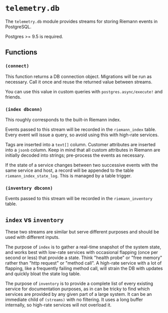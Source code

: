# `telemetry.db`

The `telemetry.db` module provides streams for storing Riemann events in PostgreSQL.

Postgres >= 9.5 is required.

## Functions

### `(connect)`

This function returns a DB connection object. Migrations will be run as necessary. Call it once and reuse the returned value between streams.

You can use this value in custom queries with `postgres.async/execute!` and friends.

### `(index dbconn)`

This roughly corresponds to the built-in Riemann index.

Events passed to this stream will be recorded in the `riemann_index` table. Every event will issue a query, so avoid using this with high-rate services.

Tags are inserted into a `text[]` column. Customer attributes are inserted into a `jsonb` column. Keep in mind that all custom attributes in Riemann are initially decoded into strings; pre-process the events as necessary.

If the state of a service changes between two successive events with the same service and host, a record will be appended to the table `riemann_index_state_log`. This is managed by a table trigger.

### `(inventory dbconn)`

Events passed to this stream will be recorded in the `riemann_inventory` table.

## `index` vs `inventory`

These two streams are similar but serve different purposes and should be used with different inputs.

The purpose of `index` is to gather a real-time snapshot of the system state, and works best with low-rate services with occasional flapping (once per second or less) that provide a state. Think "health probe" or "free memory" rather than "http request" or "method call". A high-rate service with a lot of flapping, like a frequently failing method call, will strain the DB with updates and quickly bloat the state log table.

The purpose of `inventory` is to provide a complete list of every existing service for documentation purposes, as in can be tricky to find which services are provided by any given part of a large system. It can be an immediate child of `(streams)` with no filtering. It uses a long buffer internally, so high-rate services will not overload it.